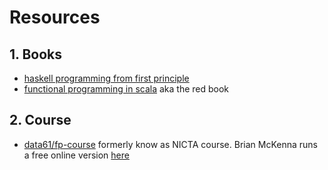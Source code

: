 # Resources

## 1. Books

* [haskell programming from first principle](http://haskellbook.com/)
* [functional programming in scala](https://www.manning.com/books/functional-programming-in-scala) aka the red book


## 2. Course

* [data61/fp-course](https://github.com/data61/fp-course) formerly know as NICTA course. 
Brian McKenna runs a free online version [here](https://www.youtube.com/watch?v=NzIZzvbplSM&list=PLly9WMAVMrayYo2c-1E_rIRwBXG_FbLBW) 

